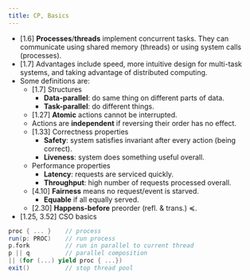```yaml
---
title: CP, Basics
---
```


* [1.6] **Processes**/**threads** implement concurrent tasks. They can
  communicate using shared memory (threads) or using system calls (processes).
* [1.7] Advantages include speed, more intuitive design for multi-task systems,
  and taking advantage of distributed computing.
* Some definitions are:
	* [1.7] Structures
		* **Data-parallel**: do same thing on different parts of data.
		* **Task-parallel**: do different things.
	* [1.27] **Atomic** actions cannot be interrupted.
	* Actions are **independent** if reversing their order has no effect.
	* [1.33] Correctness properties
		* **Safety**: system satisfies invariant after every action
		  (being correct).
		* **Liveness**: system does something useful overall.
	* Performance properties
		* **Latency**: requests are serviced quickly.
		* **Throughput**: high number of requests processed overall.
	* [4.10] **Fairness** means no request/event is starved.
		* **Equable** if all equally served.
	* [2.30] **Happens-before** preorder (refl. & trans.) $\preceq$.
* [1.25, 3.52] CSO basics
```scala
proc { ... }    // process
run(p: PROC)    // run process
p.fork          // run in parallel to current thread
p || q          // parallel composition
|| (for (...) yield proc { ...})
exit()          // stop thread pool
```
